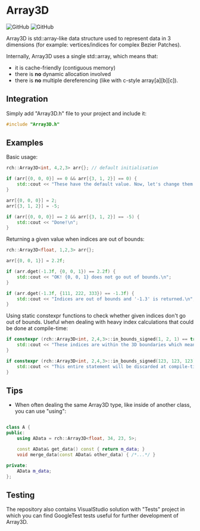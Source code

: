 # Array3D

![GitHub](https://img.shields.io/github/license/A9Radeus/Array3D)
![GitHub](https://img.shields.io/badge/language-C%2B%2B17-blue)

Array3D is std::array-like data structure used to represent data in 3 dimensions (for example: vertices/indices for complex Bezier Patches).

Internally, Array3D uses a single std::array, which means that:
* it is cache-friendly (contiguous memory)
* there is **no** dynamic allocation involved 
* there is **no** multiple dereferencing (like with c-style array[a][b][c]).

## Integration

Simply add "Array3D.h" file to your project and include it:
```cpp 
#include "Array3D.h"
```

## Examples

Basic usage:

```cpp
rch::Array3D<int, 4,2,3> arr{}; // default initialisation

if (arr[{0, 0, 0}] == 0 && arr[{3, 1, 2}] == 0) {
    std::cout << "These have the default value. Now, let's change them.\n";
}

arr[{0, 0, 0}] = 2;
arr[{3, 1, 2}] = -5;

if (arr[{0, 0, 0}] == 2 && arr[{3, 1, 2}] == -5) {
    std::cout << "Done!\n";
}
```

Returning a given value when indices are out of bounds:

```cpp
rch::Array3D<float, 1,2,3> arr{};

arr[{0, 0, 1}] = 2.2f;

if (arr.dget(-1.3f, {0, 0, 1}) == 2.2f) {
    std::cout << "OK! {0, 0, 1} does not go out of bounds.\n";
}

if (arr.dget(-1.3f, {111, 222, 333}) == -1.3f) {
    std::cout << "Indices are out of bounds and '-1.3' is returned.\n";
}
```

Using static constexpr functions to check whether given indices don't go out of bounds. Useful when dealing with heavy index calculations that could be done at compile-time:

```cpp
if constexpr (rch::Array3D<int, 2,4,3>::in_bounds_signed(1, 2, 1) == true) {
    std::cout << "These indices are within the 3D boundaries which means the if statement doesn't have to be evaluated at runtime!\n"; 
}

if constexpr (rch::Array3D<int, 2,4,3>::in_bounds_signed(123, 123, 123) == true) {
    std::cout << "This entire statement will be discarded at compile-time!\n"; 
}
```

## Tips

* When often dealing the same Array3D type, like inside of another class, you can use "using":

```cpp

class A {
public:
    using AData = rch::Array3D<float, 34, 23, 5>;

    const AData& get_data() const { return m_data; }
    void merge_data(const AData& other_data) { /*...*/ }

private:
    AData m_data;
};

```

## Testing

The repository also contains VisualStudio solution with "Tests" project in which you can find GoogleTest tests useful for further development of Array3D. 